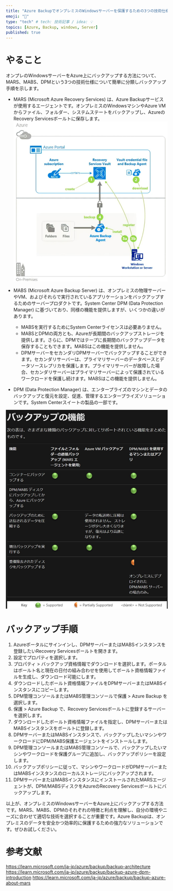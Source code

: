 ```yaml
---
title: "Azure BackupでオンプレミスのWindowsサーバーを保護するための3つの技術仕様と手順"
emoji: "🦝"
type: "tech" # tech: 技術記事 / idea: 💡
topics: [Azure, Backup, windows, Server]
published: true
---
```


# やること

オンプレのWindowsサーバーをAzure上にバックアップする方法について、MARS、MABS、DPMという3つの技術仕様について簡単に分類しバックアップ手順を示します。

- MARS (Microsoft Azure Recovery Services) は、Azure Backupサービスが使用するエージェントです。オンプレミスのWindowsマシンやAzure VMからファイル、フォルダー、システムステートをバックアップし、AzureのRecovery Servicesボールトに保存します。
![image1](/images/57a75387081bab/image1.jpg)

- MABS (Microsoft Azure Backup Server) は、オンプレミスの物理サーバーやVM、およびそれらで実行されているアプリケーションをバックアップするためのサーバープロダクトです。System Center DPM (Data Protection Manager) に基づいており、同様の機能を提供しますが、いくつかの違いがあります。
  - MABSを実行するためにSystem Centerライセンスは必要ありません。
  - MABSとDPMの両方とも、Azureが長期間のバックアップストレージを提供します。さらに、DPMではテープに長期間のバックアップデータを保存することもできます。MABSはこの機能を提供しません。
  - DPMサーバーをセカンダリDPMサーバーでバックアップすることができます。セカンダリサーバーは、プライマリサーバーのデータベースとデータソースレプリカを保護します。プライマリサーバーが故障した場合、セカンダリサーバーはプライマリサーバーによって保護されているワークロードを保護し続けます。MABSはこの機能を提供しません。
- DPM (Data Protection Manager) は、エンタープライズのマシンとデータのバックアップと復元を設定、促進、管理するエンタープライズソリューションです。System Centerスイートの製品の一部です。

![image2](/images/57a75387081bab/image2.jpg)
# バックアップ手順

1. Azureポータルにサインインし、DPMサーバーまたはMABSインスタンスを登録したいRecovery Servicesボールトを開きます。
2. 設定でプロパティを選択します。
3. プロパティ > バックアップ資格情報でダウンロードを選択します。ポータルはボールト名と現在の日付の組み合わせを使用してボールト資格情報ファイルを生成し、ダウンロード可能にします。
4. ダウンロードしたボールト資格情報ファイルをDPMサーバーまたはMABSインスタンスにコピーします。
5. DPM管理コンソールまたはMABS管理コンソールで保護 > Azure Backup を選択します。
6. 保護 > Azure Backup で、Recovery Servicesボールトに登録するサーバーを選択します。
7. ダウンロードしたボールト資格情報ファイルを指定し、DPMサーバーまたはMABSインスタンスをボールトに登録します。
8. DPMサーバーまたはMABSインスタンスで、バックアップしたいマシンやワークロードにDPM/MABS保護エージェントをインストールします。
9. DPM管理コンソールまたはMABS管理コンソールで、バックアップしたいマシンやワークロードを保護グループに追加し、バックアップポリシーを設定します。
10. バックアップポリシーに従って、マシンやワークロードがDPMサーバーまたはMABSインスタンスのローカルストレージにバックアップされます。
11. DPMサーバーまたはMABSインスタンスにインストールされたMARSエージェントが、DPM/MABSディスクをAzureのRecovery Servicesボールトにバックアップします。

以上が、オンプレミスのWindowsサーバーをAzure上にバックアップする方法です。MARS、MABS、DPMのそれぞれの特徴と利点を理解し、自分の環境やニーズに合わせて適切な技術を選択することが重要です。Azure Backupは、オンプレミスのデータを安全かつ効率的に保護するための強力なソリューションです。ぜひお試しください。
# 参考文献

https://learn.microsoft.com/ja-jp/azure/backup/backup-architecture
https://learn.microsoft.com/ja-jp/azure/backup/backup-azure-dpm-introduction
https://learn.microsoft.com/ja-jp/azure/backup/backup-azure-about-mars

